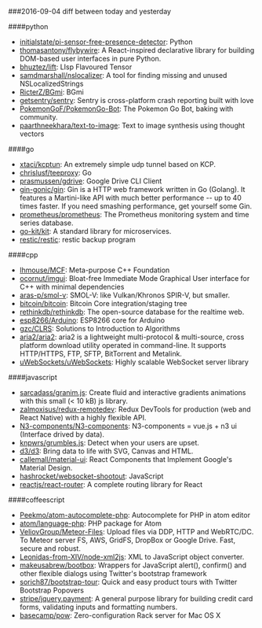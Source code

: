 ###2016-09-04
diff between today and yesterday

####python
* [initialstate/pi-sensor-free-presence-detector](https://github.com/initialstate/pi-sensor-free-presence-detector): Python
* [thomasantony/flybywire](https://github.com/thomasantony/flybywire): A React-inspired declarative library for building DOM-based user interfaces in pure Python.
* [bhuztez/lift](https://github.com/bhuztez/lift): LIsp Flavoured Tensor
* [samdmarshall/nslocalizer](https://github.com/samdmarshall/nslocalizer): A tool for finding missing and unused NSLocalizedStrings
* [RicterZ/BGmi](https://github.com/RicterZ/BGmi): BGmi
* [getsentry/sentry](https://github.com/getsentry/sentry): Sentry is cross-platform crash reporting built with love
* [PokemonGoF/PokemonGo-Bot](https://github.com/PokemonGoF/PokemonGo-Bot): The Pokemon Go Bot, baking with community.
* [paarthneekhara/text-to-image](https://github.com/paarthneekhara/text-to-image): Text to image synthesis using thought vectors

####go
* [xtaci/kcptun](https://github.com/xtaci/kcptun): An extremely simple udp tunnel based on KCP.
* [chrislusf/teeproxy](https://github.com/chrislusf/teeproxy): Go
* [prasmussen/gdrive](https://github.com/prasmussen/gdrive): Google Drive CLI Client
* [gin-gonic/gin](https://github.com/gin-gonic/gin): Gin is a HTTP web framework written in Go (Golang). It features a Martini-like API with much better performance -- up to 40 times faster. If you need smashing performance, get yourself some Gin.
* [prometheus/prometheus](https://github.com/prometheus/prometheus): The Prometheus monitoring system and time series database.
* [go-kit/kit](https://github.com/go-kit/kit): A standard library for microservices.
* [restic/restic](https://github.com/restic/restic): restic backup program

####cpp
* [lhmouse/MCF](https://github.com/lhmouse/MCF): Meta-purpose C++ Foundation
* [ocornut/imgui](https://github.com/ocornut/imgui): Bloat-free Immediate Mode Graphical User interface for C++ with minimal dependencies
* [aras-p/smol-v](https://github.com/aras-p/smol-v): SMOL-V: like Vulkan/Khronos SPIR-V, but smaller.
* [bitcoin/bitcoin](https://github.com/bitcoin/bitcoin): Bitcoin Core integration/staging tree
* [rethinkdb/rethinkdb](https://github.com/rethinkdb/rethinkdb): The open-source database for the realtime web.
* [esp8266/Arduino](https://github.com/esp8266/Arduino): ESP8266 core for Arduino
* [gzc/CLRS](https://github.com/gzc/CLRS): Solutions to Introduction to Algorithms
* [aria2/aria2](https://github.com/aria2/aria2): aria2 is a lightweight multi-protocol & multi-source, cross platform download utility operated in command-line. It supports HTTP/HTTPS, FTP, SFTP, BitTorrent and Metalink.
* [uWebSockets/uWebSockets](https://github.com/uWebSockets/uWebSockets): Highly scalable WebSocket server library

####javascript
* [sarcadass/granim.js](https://github.com/sarcadass/granim.js): Create fluid and interactive gradients animations with this small (< 10 kB) js library.
* [zalmoxisus/redux-remotedev](https://github.com/zalmoxisus/redux-remotedev): Redux DevTools for production (web and React Native) with a highly flexible API.
* [N3-components/N3-components](https://github.com/N3-components/N3-components): N3-components = vue.js + n3 ui (Interface drived by data).
* [knpwrs/grumbles.js](https://github.com/knpwrs/grumbles.js): Detect when your users are upset.
* [d3/d3](https://github.com/d3/d3): Bring data to life with SVG, Canvas and HTML. 
* [callemall/material-ui](https://github.com/callemall/material-ui): React Components that Implement Google's Material Design.
* [hashrocket/websocket-shootout](https://github.com/hashrocket/websocket-shootout): JavaScript
* [reactjs/react-router](https://github.com/reactjs/react-router): A complete routing library for React

####coffeescript
* [Peekmo/atom-autocomplete-php](https://github.com/Peekmo/atom-autocomplete-php): Autocomplete for PHP in atom editor
* [atom/language-php](https://github.com/atom/language-php): PHP package for Atom
* [VeliovGroup/Meteor-Files](https://github.com/VeliovGroup/Meteor-Files): Upload files via DDP, HTTP and WebRTC/DC. To Meteor server FS, AWS, GridFS, DropBox or Google Drive. Fast, secure and robust.
* [Leonidas-from-XIV/node-xml2js](https://github.com/Leonidas-from-XIV/node-xml2js): XML to JavaScript object converter.
* [makeusabrew/bootbox](https://github.com/makeusabrew/bootbox): Wrappers for JavaScript alert(), confirm() and other flexible dialogs using Twitter's bootstrap framework
* [sorich87/bootstrap-tour](https://github.com/sorich87/bootstrap-tour): Quick and easy product tours with Twitter Bootstrap Popovers
* [stripe/jquery.payment](https://github.com/stripe/jquery.payment): A general purpose library for building credit card forms, validating inputs and formatting numbers.
* [basecamp/pow](https://github.com/basecamp/pow): Zero-configuration Rack server for Mac OS X

